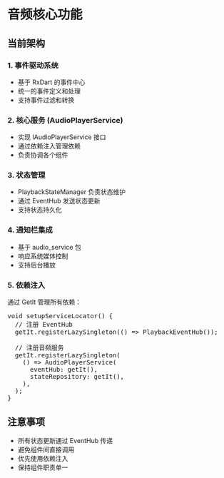 # 音频核心功能

## 当前架构

### 1. 事件驱动系统
- 基于 RxDart 的事件中心
- 统一的事件定义和处理
- 支持事件过滤和转换

### 2. 核心服务 (AudioPlayerService)
- 实现 IAudioPlayerService 接口
- 通过依赖注入管理依赖
- 负责协调各个组件

### 3. 状态管理
- PlaybackStateManager 负责状态维护
- 通过 EventHub 发送状态更新
- 支持状态持久化

### 4. 通知栏集成
- 基于 audio_service 包
- 响应系统媒体控制
- 支持后台播放

### 5. 依赖注入
通过 GetIt 管理所有依赖：
<pre>
void setupServiceLocator() {
  // 注册 EventHub
  getIt.registerLazySingleton(() => PlaybackEventHub());
  
  // 注册音频服务
  getIt.registerLazySingleton<IAudioPlayerService>(
    () => AudioPlayerService(
      eventHub: getIt(),
      stateRepository: getIt(),
    ),
  );
}
</pre>

## 注意事项

- 所有状态更新通过 EventHub 传递
- 避免组件间直接调用
- 优先使用依赖注入
- 保持组件职责单一
 